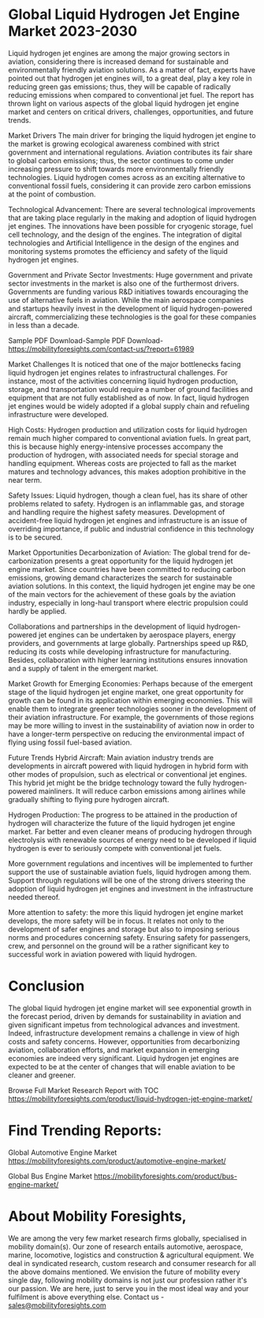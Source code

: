 # Global Liquid Hydrogen Jet Engine Market 2023-2030
Liquid hydrogen jet engines are among the major growing sectors in aviation, considering there is increased demand for sustainable and environmentally friendly aviation solutions. As a matter of fact, experts have pointed out that hydrogen jet engines will, to a great deal, play a key role in reducing green gas emissions; thus, they will be capable of radically reducing emissions when compared to conventional jet fuel. The report has thrown light on various aspects of the global liquid hydrogen jet engine market and centers on critical drivers, challenges, opportunities, and future trends.

Market Drivers
The main driver for bringing the liquid hydrogen jet engine to the market is growing ecological awareness combined with strict government and international regulations. Aviation contributes its fair share to global carbon emissions; thus, the sector continues to come under increasing pressure to shift towards more environmentally friendly technologies. Liquid hydrogen comes across as an exciting alternative to conventional fossil fuels, considering it can provide zero carbon emissions at the point of combustion.

Technological Advancement: There are several technological improvements that are taking place regularly in the making and adoption of liquid hydrogen jet engines. The innovations have been possible for cryogenic storage, fuel cell technology, and the design of the engines. The integration of digital technologies and Artificial Intelligence in the design of the engines and monitoring systems promotes the efficiency and safety of the liquid hydrogen jet engines.

Government and Private Sector Investments: Huge government and private sector investments in the market is also one of the furthermost drivers. Governments are funding various R&D initiatives towards encouraging the use of alternative fuels in aviation. While the main aerospace companies and startups heavily invest in the development of liquid hydrogen-powered aircraft, commercializing these technologies is the goal for these companies in less than a decade.



Sample PDF Download-Sample PDF Download- https://mobilityforesights.com/contact-us/?report=61989



Market Challenges
It is noticed that one of the major bottlenecks facing liquid hydrogen jet engines relates to infrastructural challenges. For instance, most of the activities concerning liquid hydrogen production, storage, and transportation would require a number of ground facilities and equipment that are not fully established as of now. In fact, liquid hydrogen jet engines would be widely adopted if a global supply chain and refueling infrastructure were developed.

High Costs: Hydrogen production and utilization costs for liquid hydrogen remain much higher compared to conventional aviation fuels. In great part, this is because highly energy-intensive processes accompany the production of hydrogen, with associated needs for special storage and handling equipment. Whereas costs are projected to fall as the market matures and technology advances, this makes adoption prohibitive in the near term.

Safety Issues: Liquid hydrogen, though a clean fuel, has its share of other problems related to safety. Hydrogen is an inflammable gas, and storage and handling require the highest safety measures. Development of accident-free liquid hydrogen jet engines and infrastructure is an issue of overriding importance, if public and industrial confidence in this technology is to be secured.

Market Opportunities
Decarbonization of Aviation: The global trend for de-carbonization presents a great opportunity for the liquid hydrogen jet engine market. Since countries have been committed to reducing carbon emissions, growing demand characterizes the search for sustainable aviation solutions. In this context, the liquid hydrogen jet engine may be one of the main vectors for the achievement of these goals by the aviation industry, especially in long-haul transport where electric propulsion could hardly be applied.

Collaborations and partnerships in the development of liquid hydrogen-powered jet engines can be undertaken by aerospace players, energy providers, and governments at large globally. Partnerships speed up R&D, reducing its costs while developing infrastructure for manufacturing. Besides, collaboration with higher learning institutions ensures innovation and a supply of talent in the emergent market.

Market Growth for Emerging Economies: Perhaps because of the emergent stage of the liquid hydrogen jet engine market, one great opportunity for growth can be found in its application within emerging economies. This will enable them to integrate greener technologies sooner in the development of their aviation infrastructure. For example, the governments of those regions may be more willing to invest in the sustainability of aviation now in order to have a longer-term perspective on reducing the environmental impact of flying using fossil fuel-based aviation.

Future Trends
Hybrid Aircraft: Main aviation industry trends are developments in aircraft powered with liquid hydrogen in hybrid form with other modes of propulsion, such as electrical or conventional jet engines. This hybrid jet might be the bridge technology toward the fully hydrogen-powered mainliners. It will reduce carbon emissions among airlines while gradually shifting to flying pure hydrogen aircraft.

Hydrogen Production: The progress to be attained in the production of hydrogen will characterize the future of the liquid hydrogen jet engine market. Far better and even cleaner means of producing hydrogen through electrolysis with renewable sources of energy need to be developed if liquid hydrogen is ever to seriously compete with conventional jet fuels.

More government regulations and incentives will be implemented to further support the use of sustainable aviation fuels, liquid hydrogen among them. Support through regulations will be one of the strong drivers steering the adoption of liquid hydrogen jet engines and investment in the infrastructure needed thereof.

More attention to safety: the more this liquid hydrogen jet engine market develops, the more safety will be in focus. It relates not only to the development of safer engines and storage but also to imposing serious norms and procedures concerning safety. Ensuring safety for passengers, crew, and personnel on the ground will be a rather significant key to successful work in aviation powered with liquid hydrogen.

# Conclusion
The global liquid hydrogen jet engine market will see exponential growth in the forecast period, driven by demands for sustainability in aviation and given significant impetus from technological advances and investment. Indeed, infrastructure development remains a challenge in view of high costs and safety concerns. However, opportunities from decarbonizing aviation, collaboration efforts, and market expansion in emerging economies are indeed very significant. Liquid hydrogen jet engines are expected to be at the center of changes that will enable aviation to be cleaner and greener.


Browse Full Market Research Report with TOC
https://mobilityforesights.com/product/liquid-hydrogen-jet-engine-market/






# Find Trending Reports:
Global Automotive Engine Market https://mobilityforesights.com/product/automotive-engine-market/


Global Bus Engine Market https://mobilityforesights.com/product/bus-engine-market/







# About Mobility Foresights,
We are among the very few market research firms globally, specialised in mobility domain(s). Our zone of research entails automotive, aerospace, marine, locomotive, logistics and construction & agricultural equipment. We deal in syndicated research, custom research and consumer research for all the above domains mentioned.
We envision the future of mobility every single day, following mobility domains is not just our profession rather it's our passion. We are here, just to serve you in the most ideal way and your fulfilment is above everything else. Contact us -  sales@mobilityforesights.com 




